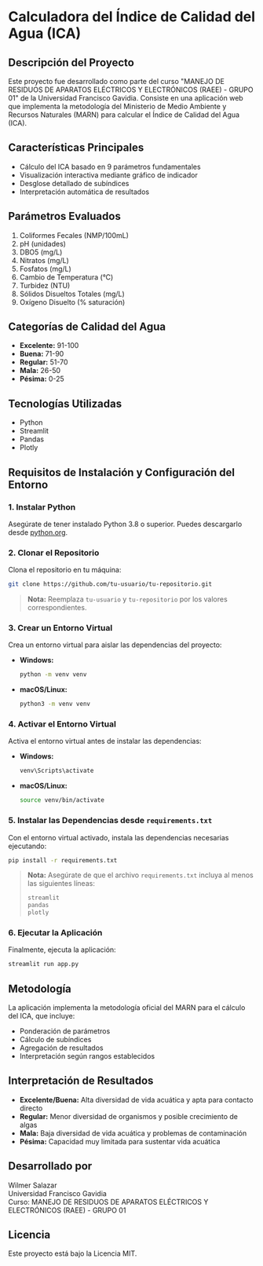 # Calculadora del Índice de Calidad del Agua (ICA)

## Descripción del Proyecto
Este proyecto fue desarrollado como parte del curso "MANEJO DE RESIDUOS DE APARATOS ELÉCTRICOS Y ELECTRÓNICOS (RAEE) - GRUPO 01" de la Universidad Francisco Gavidia. Consiste en una aplicación web que implementa la metodología del Ministerio de Medio Ambiente y Recursos Naturales (MARN) para calcular el Índice de Calidad del Agua (ICA).

## Características Principales
- Cálculo del ICA basado en 9 parámetros fundamentales
- Visualización interactiva mediante gráfico de indicador
- Desglose detallado de subíndices
- Interpretación automática de resultados

## Parámetros Evaluados
1. Coliformes Fecales (NMP/100mL)
2. pH (unidades)
3. DBO5 (mg/L)
4. Nitratos (mg/L)
5. Fosfatos (mg/L)
6. Cambio de Temperatura (°C)
7. Turbidez (NTU)
8. Sólidos Disueltos Totales (mg/L)
9. Oxígeno Disuelto (% saturación)

## Categorías de Calidad del Agua
- **Excelente:** 91-100
- **Buena:** 71-90
- **Regular:** 51-70
- **Mala:** 26-50
- **Pésima:** 0-25

## Tecnologías Utilizadas
- Python
- Streamlit
- Pandas
- Plotly

## Requisitos de Instalación y Configuración del Entorno

### 1. Instalar Python
Asegúrate de tener instalado Python 3.8 o superior. Puedes descargarlo desde [python.org](https://www.python.org/downloads/).

### 2. Clonar el Repositorio
Clona el repositorio en tu máquina:
```bash
git clone https://github.com/tu-usuario/tu-repositorio.git
```
> **Nota:** Reemplaza `tu-usuario` y `tu-repositorio` por los valores correspondientes.

### 3. Crear un Entorno Virtual
Crea un entorno virtual para aislar las dependencias del proyecto:

- **Windows:**
  ```bash
  python -m venv venv
  ```
- **macOS/Linux:**
  ```bash
  python3 -m venv venv
  ```

### 4. Activar el Entorno Virtual
Activa el entorno virtual antes de instalar las dependencias:

- **Windows:**
  ```bash
  venv\Scripts\activate
  ```
- **macOS/Linux:**
  ```bash
  source venv/bin/activate
  ```

### 5. Instalar las Dependencias desde `requirements.txt`
Con el entorno virtual activado, instala las dependencias necesarias ejecutando:
```bash
pip install -r requirements.txt
```
> **Nota:** Asegúrate de que el archivo `requirements.txt` incluya al menos las siguientes líneas:
> ```txt
> streamlit
> pandas
> plotly
> ```

### 6. Ejecutar la Aplicación
Finalmente, ejecuta la aplicación:
```bash
streamlit run app.py
```

## Metodología
La aplicación implementa la metodología oficial del MARN para el cálculo del ICA, que incluye:
- Ponderación de parámetros
- Cálculo de subíndices
- Agregación de resultados
- Interpretación según rangos establecidos

## Interpretación de Resultados
- **Excelente/Buena:** Alta diversidad de vida acuática y apta para contacto directo
- **Regular:** Menor diversidad de organismos y posible crecimiento de algas
- **Mala:** Baja diversidad de vida acuática y problemas de contaminación
- **Pésima:** Capacidad muy limitada para sustentar vida acuática

## Desarrollado por
Wilmer Salazar  
Universidad Francisco Gavidia  
Curso: MANEJO DE RESIDUOS DE APARATOS ELÉCTRICOS Y ELECTRÓNICOS (RAEE) - GRUPO 01

## Licencia
Este proyecto está bajo la Licencia MIT.
